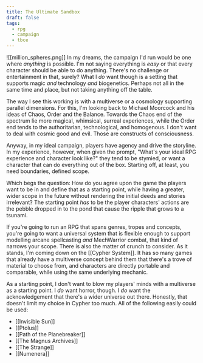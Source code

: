 ```yaml
---
title: The Ultimate Sandbox
draft: false
tags:
  - rpg
  - campaign
  - tbce
---
```

![[million_spheres.png]]
In my dreams, the campaign I'd run would be one where *anything* is possible. I'm not saying everything is *easy* or that every character should be able to do anything. There's no challenge or entertainment in that, surely? What I *do* want though is a setting that supports magic *and* technology *and* biogenetics. Perhaps not all in the same time and place, but not taking anything off the table.

The way I see this working is with a multiverse or a cosmology supporting parallel dimensions. For this, I'm looking back to Michael Moorcock and his ideas of Chaos, Order and the Balance. Towards the Chaos end of the spectrum lie more magical, whimsical, surreal experiences, while the Order end tends to the authoritarian, technological, and homogenous. I don't want to deal with cosmic good and evil. Those are constructs of consciousness.

Anyway, in my ideal campaign, players have agency and drive the storyline. In my experience, however, when given the prompt, "What's your ideal RPG experience and character look like?" they tend to be stymied, or want a character that can do everything out of the box. Starting off, at least, you need boundaries, defined scope.

Which begs the question: How do you agree upon the game the players want to be in and define that as a starting point, while having a greater, wider scope in the future without rendering the initial deeds and stories irrelevant? The starting point *has* to be the player characters' actions are the pebble dropped in to the pond that cause the ripple that grows to a tsunami.

If you're going to run an RPG that spans genres, tropes and concepts, you're going to want a universal system that is flexible enough to support modelling arcane spellcasting *and* MechWarrior combat, that kind of narrows your scope. There is also the matter of crunch to consider. As it stands, I'm coming down on the [[Cypher System]]. It has so many games that already have a multiverse concept behind them that there's a trove of material to choose from, and characters are directly portable and comparable, while using the same underlying mechanic.

As a starting point, I don't want to blow my players' minds with a multiverse as a starting point. I *do* want horror, though. I *do* want the acknowledgement that there's a wider universe out there. Honestly, that doesn't limit my choice in Cypher too much. All of the following easily could be used:
- [[Invisible Sun]]
- [[Ptolus]]
- [[Path of the Planebreaker]]
- [[The Magnus Archives]]
- [[The Strange]]
- [[Numenera]]
